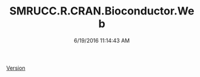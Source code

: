 ﻿---
title: SMRUCC.R.CRAN.Bioconductor.Web
date: 6/19/2016 11:14:43 AM
---

[Version](T-SMRUCC.R.CRAN.Bioconductor.Web.Version.html)

